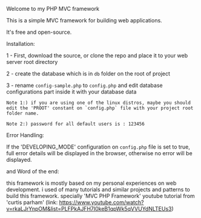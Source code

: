 Welcome to my PHP MVC framework

This is a simple MVC framework for building web applications.

It's free and open-source.



Installation:

1 - First, download the source, or clone the repo and place it to your web server root directory

2 - create the database which is in `db` folder on the root of project

3 - rename `config-sample.php` to `config.php` and edit database configurations part inside it with your database data

    Note 1:) if you are using one of the linux distros, maybe you should edit the 'PROOT' constant on `config.php` file with your project root folder name.

    Note 2:) password for all default users is : 123456

Error Handling:

If the 'DEVELOPING_MODE' configuration on `config.php` file is set to true, full error details will be displayed in the browser, otherwise no error will be displayed.



and Word of the end:

this framework is mostly based on my personal experiences on web development.
i used of many tutorials and similar projects and patterns to build this framework.
specially 'MVC PHP Framework' youtube tutorial from 'curtis parham' (link: https://www.youtube.com/watch?v=rkaLJrYnpOM&list=PLFPkAJFH7I0keB1qpWk5qVVUYdNLTEUs3)
